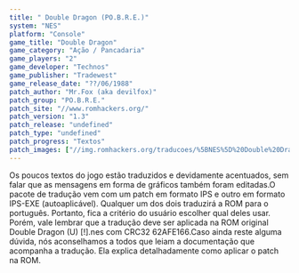 ```yaml
---
title: " Double Dragon (PO.B.R.E.)"
system: "NES"
platform: "Console"
game_title: "Double Dragon"
game_category: "Ação / Pancadaria"
game_players: "2"
game_developer: "Technos"
game_publisher: "Tradewest"
game_release_date: "??/06/1988"
patch_author: "Mr.Fox (aka devilfox)"
patch_group: "PO.B.R.E."
patch_site: "//www.romhackers.org/"
patch_version: "1.3"
patch_release: "undefined"
patch_type: "undefined"
patch_progress: "Textos"
patch_images: ["//img.romhackers.org/traducoes/%5BNES%5D%20Double%20Dragon%20-%20POBRE%20-%201.png","//img.romhackers.org/traducoes/%5BNES%5D%20Double%20Dragon%20-%20POBRE%20-%202.png","//img.romhackers.org/traducoes/%5BNES%5D%20Double%20Dragon%20-%20POBRE%20-%203.png"]
---
```

Os poucos textos do jogo estão traduzidos e devidamente acentuados, sem falar que as mensagens em forma de gráficos também foram editadas.O pacote de tradução vem com um patch em formato IPS e outro em formato IPS-EXE (autoaplicável). Qualquer um dos dois traduzirá a ROM para o português. Portanto, fica a critério do usuário escolher qual deles usar. Porém, vale lembrar que a tradução deve ser aplicada na ROM original Double Dragon (U) [!].nes com CRC32 62AFE166.Caso ainda reste alguma dúvida, nós aconselhamos a todos que leiam a documentação que acompanha a tradução. Ela explica detalhadamente como aplicar o patch na ROM.